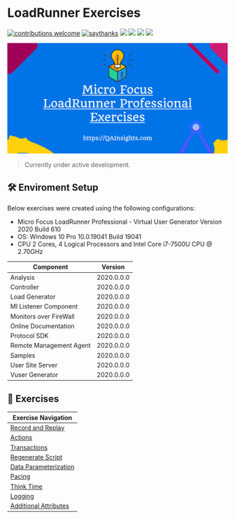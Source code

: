 # LoadRunner Exercises

[![contributions welcome](https://img.shields.io/badge/contributions-welcome-1EAEDB)]()
[![saythanks](https://img.shields.io/badge/say-thanks-1EAEDB.svg)](https://saythanks.io/to/catch.nkn%40gmail.com)
[![](https://img.shields.io/badge/license-MIT-0a0a0a.svg?style=flat&colorA=1EAEDB)](https://qainsights.com)
[![](https://img.shields.io/badge/%E2%9D%A4-QAInsights-0a0a0a.svg?style=flat&colorA=1EAEDB)](https://qainsights.com)
[![](https://img.shields.io/badge/%E2%9D%A4-YouTube%20Channel-0a0a0a.svg?style=flat&colorA=1EAEDB)](https://www.youtube.com/user/QAInsights?sub_confirmation=1)
[![](https://img.shields.io/badge/donate-paypal-1EAEDB)](https://www.paypal.com/paypalme/NAVEENKUMARN)

![LoadRunner Exercises](./assets/Banner.png)

> Currently under active development.

## 🛠 Enviroment Setup

Below exercises were created using the following configurations:

- Micro Focus LoadRunner Professional - Virtual User Generator Version 2020 Build 610
- OS: Windows 10 Pro 10.0.19041 Build 19041
- CPU 2 Cores, 4 Logical Processors and Intel Core i7-7500U CPU @ 2.70GHz

|   Component   |   Version |
|   ---------   |   ------- |
|   Analysis    |   2020.0.0.0  |
|   Controller  |   2020.0.0.0  |
|   Load Generator  |   2020.0.0.0  |
|   MI Listener Component   |   2020.0.0.0  |
|   Monitors over FireWall  |   2020.0.0.0  |
|   Online Documentation    |   2020.0.0.0  |
|   Protocol SDK    |   2020.0.0.0  |
|   Remote Management Agent |   2020.0.0.0  |
|   Samples |   2020.0.0.0  |
|   User Site Server    |   2020.0.0.0  |
|   Vuser Generator |   2020.0.0.0  |

## 🏑 Exercises

|   **Exercise Navigation**    |
|   -----------------------    |
|   [Record and Replay](https://github.com/QAInsights/LoadRunner-Exercises/blob/master/00-Recording-Replay/00-Recording-Replay.md)   |
|   [Actions](https://github.com/QAInsights/LoadRunner-Exercises/blob/master/10-Actions/10-Actions.md)                               |
|   [Transactions](https://github.com/QAInsights/LoadRunner-Exercises/blob/master/20-Transactions/20-Transactions.md)                |   
|   [Regenerate Script](https://github.com/QAInsights/LoadRunner-Exercises/blob/master/30-Regenerate-Script/30-Regenerate.md)        |   
|   [Data Parameterization](https://github.com/QAInsights/LoadRunner-Exercises/blob/master/40-Data-Parameterization/40-Data-Parameterization.md)        |
|   [Pacing](https://github.com/QAInsights/LoadRunner-Exercises/blob/master/50-Pacing/50-Pacing.md)        |   
|   [Think Time](https://github.com/QAInsights/LoadRunner-Exercises/blob/master/60-ThinkTime/60-ThinkTime.md)        |
|   [Logging](https://github.com/QAInsights/LoadRunner-Exercises/blob/master/70-Logging/70-Logging.md)        |
|   [Additional Attributes](https://github.com/QAInsights/LoadRunner-Exercises/blob/master/80-AdditionalAttributes/80-AdditionalAttributes.md)        |